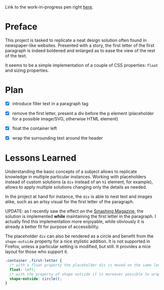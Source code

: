 Link to the work-in-progress pen right [here](https://codepen.io/borntofrappe/full/deoWYV/).

# Preface 

This project is tasked to replicate a neat design solution often found in newspaper-like websites. Presented with a story, the first letter of the first paragraph is indeed boldened and enlarged as to ease the view of the rest of the text.

It seems to be a simple implementation of a couple of CSS properties: `float` and sizing properties.

# Plan

- [x] introduce filler text in a paragraph tag
- [x] remove the first letter, present a div before the p element (placeholder for a possible image/SVG, otherwise HTML element)
- [x] float the container left 
- [x] wrap the surrounding text around the header


# Lessons Learned

Understanding the basic concepts of a subject allows to replicate knowledge in multiple particular instances. 
Working with placeholders instead of custom solutions (a `div` instead of an `h1` element, for example), allows to apply multiple solutions changing only the details as needed.

In the project at hand for instance, the `div` is able to nest text and images alike, such as an artsy visual for the first letter of the paragraph.

UPDATE: as I recently saw the effect on the [Smashing Magazine](https://www.smashingmagazine.com/2018/04/best-practices-grid-layout/), the solution is implemented **while** maintaining the first letter in the paragraph. I actually find this implementation more enjoyable, while obviously it is already a better fit for purpose of accessibility.

The placeholder `div` can also be rendered as a circle and benefit from the `shape-outside` property for a nice stylistic addition. It is not supported in Firefox, unless a particular setting is modified, but still. It provides a nice layout for those who support it.

```CSS
.container .first-letter {
  /* with a float property the placeholder div is moved on the same level of the following paragraph, to cover its rightful space at its left */
  float: left;
  /* with the property of shape outside it is moreover possible to wrap the following text around the div, following the path of a shape */
  shape-outside: circle();
}
```
